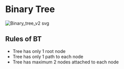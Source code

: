 # Binary Tree

![Binary_tree_v2 svg](https://github.com/bobbygrdn/developer-notebook/assets/96712943/03451ddf-de5b-4ba0-bdf2-e212df916040)

## Rules of BT

- Tree has only 1 root node
- Tree has only 1 path to each node
- Tree has maximum 2 nodes attached to each node
